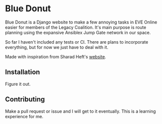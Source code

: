 # Blue Donut

Blue Donut is a Django website to make a few annoying tasks in EVE Online easier for members of the Legacy Coalition.
It's main purpose is route planning using the expansive Ansiblex Jump Gate network in our space.

So far I haven't included any tests or CI. There are plans to incorporate everything, but for now we just have to deal with it.

Made with inspiration from Sharad Heft's [website](https://github.com/StephenSwat/eve-abyssal-market).

## Installation

Figure it out.

## Contributing

Make a pull request or issue and I will get to it eventually. This is a learning experience for me.
